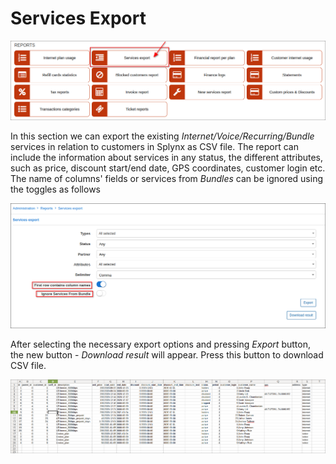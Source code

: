 Services Export
==============

![Services Export](1.png)

In this section we can export the existing *Internet/Voice/Recurring/Bundle* services in relation to customers in Splynx as CSV file. The report can include the information about services in any status, the different attributes, such as price, discount start/end date, GPS coordinates, customer login etc. The name of columns' fields or services from *Bundles* can be ignored using the toggles as follows

![Services Export Options](2.png)

After selecting the necessary export options and pressing *Export* button, the new button - *Download result* will appear. Press this button to download CSV file.

![Services Export Result](3.png)
